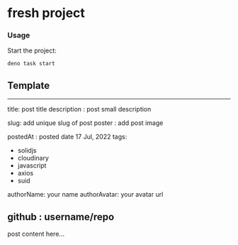 # fresh project

### Usage

Start the project:

```
deno task start
```
## Template

---
title: post title
description : post small description

slug: add unique slug of post
poster : add post image

postedAt : posted date 17 Jul, 2022
tags: 
  - solidjs
  - cloudinary
  - javascript
  - axios
  - suid

authorName: your name
authorAvatar: your avatar url

github : username/repo
---


post content here...